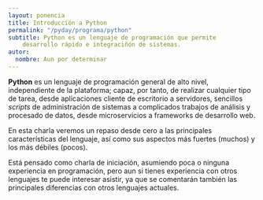 ```yaml
---
layout: ponencia
title: Introducción a Python
permalink: "/pyday/programa/python"
subtitle: Python es un lenguaje de programación que permite
    desarrollo rápido e integraciñón de sistemas.
autor:
  nombre: Aun por determinar
---
```


**Python** es un lenguaje de programación general de alto nivel, independiente
de la plataforma; capaz, por tanto, de realizar cualquier tipo de tarea, desde
aplicaciones cliente de escritorio a servidores, sencillos *scripts* de
administración de sistemas a complicados trabajos de análisis y procesado de
datos, desde microservicios a frameworks de desarrollo web.

En esta charla veremos un repaso desde cero a las principales características
del lenguaje, así como sus aspectos más fuertes (muchos) y los más débiles
(pocos). 

Está pensado como charla de iniciación, asumiendo poca o ninguna experiencia en
programación, pero aun si tienes experiencia con otros lenguajes 
te puede interesar asistir, ya que se comentarán también las
principales diferencias con otros lenguajes actuales.
